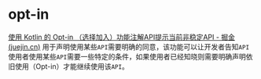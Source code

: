 # opt-in
[使用 Kotlin 的 Opt-in （选择加入）功能注解API提示当前非稳定API - 掘金 (juejin.cn)](https://juejin.cn/post/7157950373250990093)
用于声明使用某些`API`需要明确的同意，该功能可以让开发者告知`API`使用者使用某些`API`需要一些特定的条件，如果使用者已经知晓则需要明确声明依旧使用（Opt-in）才能继续使用该`API`。
